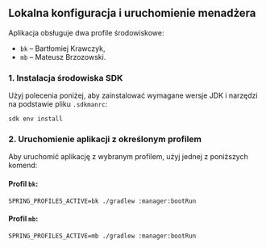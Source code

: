 ## Lokalna konfiguracja i uruchomienie menadżera

Aplikacja obsługuje dwa profile środowiskowe:

* `bk` – Bartłomiej Krawczyk,
* `mb` – Mateusz Brzozowski.

### 1. Instalacja środowiska SDK

Użyj polecenia poniżej, aby zainstalować wymagane wersje JDK i narzędzi na podstawie pliku `.sdkmanrc`:

```shell
sdk env install
```

### 2. Uruchomienie aplikacji z określonym profilem

Aby uruchomić aplikację z wybranym profilem, użyj jednej z poniższych komend:

#### Profil `bk`:

```shell
SPRING_PROFILES_ACTIVE=bk ./gradlew :manager:bootRun
```

#### Profil `mb`:

```shell
SPRING_PROFILES_ACTIVE=mb ./gradlew :manager:bootRun
```
